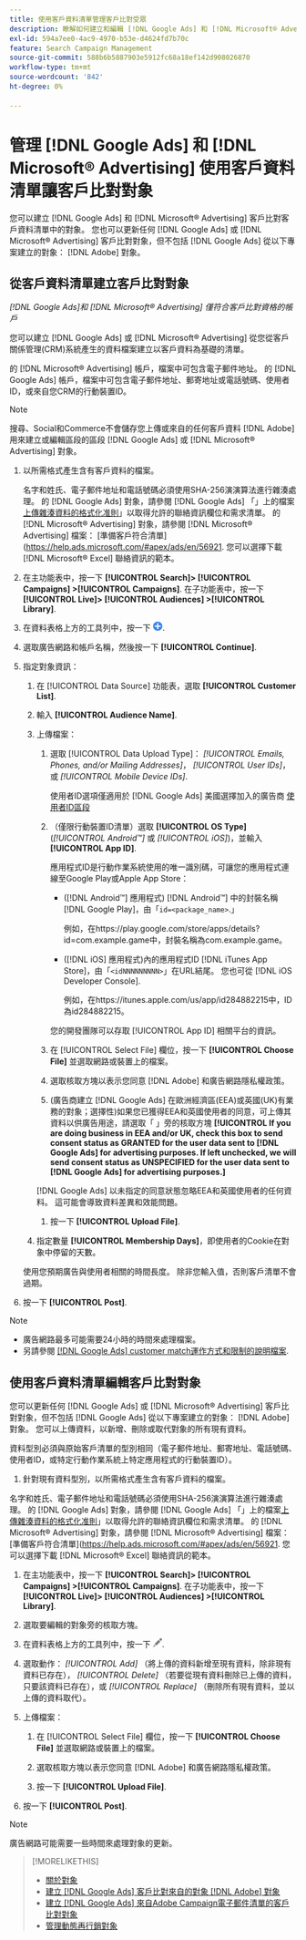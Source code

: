 ```yaml
---
title: 使用客戶資料清單管理客戶比對受眾
description: 瞭解如何建立和編輯 [!DNL Google Ads] 和 [!DNL Microsoft® Advertising] 客戶比對客戶資料清單中的對象。
exl-id: 594a7ee0-4ac9-4970-b53e-d4624fd7b70c
feature: Search Campaign Management
source-git-commit: 588b6b5887903e5912fc68a18ef142d908026870
workflow-type: tm+mt
source-wordcount: '842'
ht-degree: 0%

---
```


# 管理 [!DNL Google Ads] 和 [!DNL Microsoft® Advertising] 使用客戶資料清單讓客戶比對對象

您可以建立 [!DNL Google Ads] 和 [!DNL Microsoft® Advertising] 客戶比對客戶資料清單中的對象。 您也可以更新任何 [!DNL Google Ads] 或 [!DNL Microsoft® Advertising] 客戶比對對象，但不包括 [!DNL Google Ads] 從以下專案建立的對象： [!DNL Adobe] 對象。

## 從客戶資料清單建立客戶比對對象

*[!DNL Google Ads]和 [!DNL Microsoft® Advertising] 僅符合客戶比對資格的帳戶*

您可以建立 [!DNL Google Ads] 或 [!DNL Microsoft® Advertising] 從您從客戶關係管理(CRM)系統產生的資料檔案建立以客戶資料為基礎的清單。

的 [!DNL Microsoft® Advertising] 帳戶，檔案中可包含電子郵件地址。 的 [!DNL Google Ads] 帳戶，檔案中可包含電子郵件地址、郵寄地址或電話號碼、使用者ID，或來自您CRM的行動裝置ID。

>[!NOTE]
>
>搜尋、Social和Commerce不會儲存您上傳或來自的任何客戶資料 [!DNL Adobe] 用來建立或編輯區段的區段 [!DNL Google Ads] 或 [!DNL Microsoft® Advertising] 對象。

1. 以所需格式產生含有客戶資料的檔案。

   名字和姓氏、電子郵件地址和電話號碼必須使用SHA-256演演算法進行雜湊處理。 <!-- Our UI says all, but GGL docs say don't hash user IDs and device IDs. --> 的 [!DNL Google Ads] 對象，請參閱 [!DNL Google Ads] 「」上的檔案[上傳雜湊資料的格式化准則](https://support.google.com/google-ads/answer/7476159)」以取得允許的聯絡資訊欄位和需求清單。 的 [!DNL Microsoft® Advertising] 對象，請參閱 [!DNL Microsoft® Advertising] 檔案： [準備客戶符合清單](https://help.ads.microsoft.com/#apex/ads/en/56921. 您可以選擇下載 [!DNL Microsoft® Excel] 聯絡資訊的範本。

1. 在主功能表中，按一下 **[!UICONTROL Search]> [!UICONTROL Campaigns] >[!UICONTROL Campaigns]**. 在子功能表中，按一下 **[!UICONTROL Live]> [!UICONTROL Audiences] >[!UICONTROL Library]**.

1. 在資料表格上方的工具列中，按一下 ![建立](/help/search-social-commerce/assets/add.png "建立").

1. 選取廣告網路和帳戶名稱，然後按一下 **[!UICONTROL Continue]**.

1. 指定對象資訊：

   1. 在 [!UICONTROL Data Source] 功能表，選取 **[!UICONTROL Customer List]**.

   1. 輸入 **[!UICONTROL Audience Name]**.

   1. 上傳檔案：

      1. 選取 [!UICONTROL Data Upload Type]： *[!UICONTROL Emails, Phones, and/or Mailing Addresses]*， *[!UICONTROL User IDs]*，或 *[!UICONTROL Mobile Device IDs]*.

         使用者ID選項僅適用於 [!DNL Google Ads] 美國選擇加入的廣告商 [使用者ID區段](https://support.google.com/google-ads/answer/9199250)

      1. （僅限行動裝置ID清單）選取 **[!UICONTROL OS Type]** (*[!UICONTROL Android™]* 或 *[!UICONTROL iOS]*)，並輸入 **[!UICONTROL App ID]**.

         應用程式ID是行動作業系統使用的唯一識別碼，可讓您的應用程式連線至Google Play或Apple App Store：

         * ([!DNL Android™] 應用程式) [!DNL Android™] 中的封裝名稱 [!DNL Google Play]，由「`id=<package_name>`.」

           例如，在https://play.google.com/store/apps/details?id=com.example.game中，封裝名稱為com.example.game。

         * ([!DNL iOS] 應用程式)內的應用程式ID [!DNL iTunes App Store]，由「`<idNNNNNNNNN>`」在URL結尾。 您也可從 [!DNL iOS Developer Console].

           例如，在https://itunes.apple.com/us/app/id284882215中，ID為id284882215。

         您的開發團隊可以存取 [!UICONTROL App ID] 相關平台的資訊。

      1. 在 [!UICONTROL Select File] 欄位，按一下 **[!UICONTROL Choose File]** 並選取網路或裝置上的檔案。

      1. 選取核取方塊以表示您同意 [!DNL Adobe] 和廣告網路隱私權政策。

      1. (廣告商建立 [!DNL Google Ads] 在歐洲經濟區(EEA)或英國(UK)有業務的對象；選擇性)如果您已獲得EEA和英國使用者的同意，可上傳其資料以供廣告用途，請選取「 」旁的核取方塊 **[!UICONTROL If you are doing business in EEA and/or UK, check this box to send consent status as GRANTED for the user data sent to [!DNL Google Ads] for advertising purposes. If left unchecked, we will send consent status as UNSPECIFIED for the user data sent to [!DNL Google Ads] for advertising purposes.]**

      [!DNL Google Ads] 以未指定的同意狀態忽略EEA和英國使用者的任何資料。 這可能會導致資料差異和效能問題。

      1. 按一下 **[!UICONTROL Upload File]**.

   1. 指定數量 **[!UICONTROL Membership Days]**，即使用者的Cookie在對象中停留的天數。

   使用您預期廣告與使用者相關的時間長度。 除非您輸入值，否則客戶清單不會過期。

1. 按一下 **[!UICONTROL Post]**.

>[!NOTE]
>
>* 廣告網路最多可能需要24小時的時間來處理檔案。
>* 另請參閱 [[!DNL Google Ads] customer match運作方式和限制的說明檔案](https://support.google.com/displayvideo/answer/9539301).

## 使用客戶資料清單編輯客戶比對對象

您可以更新任何 [!DNL Google Ads] 或 [!DNL Microsoft® Advertising] 客戶比對對象，但不包括 [!DNL Google Ads] 從以下專案建立的對象： [!DNL Adobe] 對象。 您可以上傳資料，以新增、刪除或取代對象的所有現有資料。

資料型別必須與原始客戶清單的型別相同（電子郵件地址、郵寄地址、電話號碼、使用者ID，或特定行動作業系統上特定應用程式的行動裝置ID）。

1. 針對現有資料型別，以所需格式產生含有客戶資料的檔案。

名字和姓氏、電子郵件地址和電話號碼必須使用SHA-256演演算法進行雜湊處理。 <!-- Our UI says all, but GGL docs say don't hash user IDs and device IDs. --> 的 [!DNL Google Ads] 對象，請參閱 [!DNL Google Ads] 「」上的檔案[上傳雜湊資料的格式化准則](https://support.google.com/google-ads/answer/7476159)」以取得允許的聯絡資訊欄位和需求清單。 的 [!DNL Microsoft® Advertising] 對象，請參閱 [!DNL Microsoft® Advertising] 檔案： [準備客戶符合清單](https://help.ads.microsoft.com/#apex/ads/en/56921. 您可以選擇下載 [!DNL Microsoft® Excel] 聯絡資訊的範本。

1. 在主功能表中，按一下 **[!UICONTROL Search]> [!UICONTROL Campaigns] >[!UICONTROL Campaigns]**. 在子功能表中，按一下 **[!UICONTROL Live]> [!UICONTROL Audiences] >[!UICONTROL Library]**.

1. 選取要編輯的對象旁的核取方塊。

1. 在資料表格上方的工具列中，按一下 ![編輯](/help/search-social-commerce/assets/edit.png).

1. 選取動作： *[!UICONTROL Add]* （將上傳的資料新增至現有資料，除非現有資料已存在）， *[!UICONTROL Delete]* （若要從現有資料刪除已上傳的資料，只要該資料已存在），或 *[!UICONTROL Replace]* （刪除所有現有資料，並以上傳的資料取代）。

1. 上傳檔案：

   1. 在 [!UICONTROL Select File] 欄位，按一下 **[!UICONTROL Choose File]** 並選取網路或裝置上的檔案。

   1. 選取核取方塊以表示您同意 [!DNL Adobe] 和廣告網路隱私權政策。

   1. 按一下 **[!UICONTROL Upload File]**.

1. 按一下 **[!UICONTROL Post]**.

>[!NOTE]
>
>廣告網路可能需要一些時間來處理對象的更新。

>[!MORELIKETHIS]
>
>* [關於對象](audience-about.md)
>* [建立 [!DNL Google Ads] 客戶比對來自的對象 [!DNL Adobe] 對象](google-audience-from-adobe-audience.md)
>* [建立 [!DNL Google Ads] 來自Adobe Campaign電子郵件清單的客戶比對對象](google-audience-from-campaign-email-list.md)
>* [管理動態再行銷對象](audience-dynamic-remarketing-manage.md)
